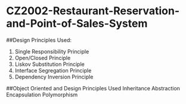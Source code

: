 # CZ2002-Restaurant-Reservation-and-Point-of-Sales-System

##Design Principles Used: 
1. Single Responsibility Principle
2. Open/Closed Principle
3. Liskov Substitution Principle
4. Interface Segregation Principle
5. Dependency Inversion Principle

##Object Oriented and Design Principles Used
Inheritance
Abstraction
Encapsulation
Polymorphism
